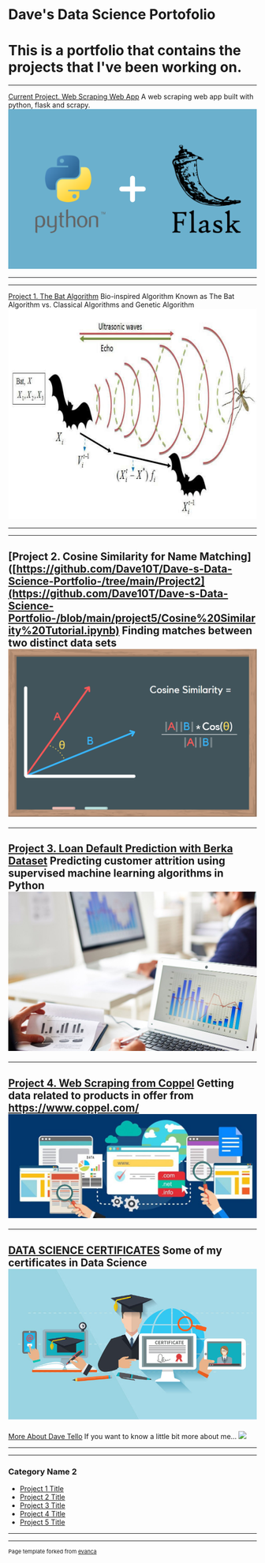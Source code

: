 # Dave's Data Science Portofolio
# This is a portfolio that contains the projects that I've been working on.
---
[Current Project. Web Scraping Web App](https://github.com/Dave10T/Dave-s-Data-Science-Portfolio-/blob/main/Project3/AM_English.pdf)
   A web scraping web app built with python, flask and scrapy.
   <img src="images/py-flask.png?raw=true"/>

--- 
---
[Project 1. The Bat Algorithm](https://github.com/Dave10T/Dave-s-Data-Science-Portfolio-/blob/main/Project3/AM_English.pdf)
   Bio-inspired Algorithm Known as The Bat Algorithm vs. Classical Algorithms and Genetic Algorithm
   <img src="images/BatAlg.png?raw=true"/>

--- 
---
[Project 2. Cosine Similarity for Name Matching]([https://github.com/Dave10T/Dave-s-Data-Science-Portfolio-/tree/main/Project2](https://github.com/Dave10T/Dave-s-Data-Science-Portfolio-/blob/main/project5/Cosine%20Similarity%20Tutorial.ipynb)
Finding matches between two distinct data sets
<img src="images/CosineSimilarity.png?raw=true"/>
---
---
[Project 3. Loan Default Prediction with Berka Dataset](https://github.com/Dave10T/Dave-s-Data-Science-Portfolio-/tree/main/Project2)
Predicting customer attrition using supervised machine learning algorithms in Python
<img src="images/predA.jpeg?raw=true"/>
---
---
[Project 4. Web Scraping from Coppel](https://github.com/Dave10T/Dave-s-Data-Science-Portfolio-/blob/main/Project4/coppel_web_scraping_improved2.ipynb)
Getting data related to products in offer from https://www.coppel.com/
<img src="images/web_scraping.jpeg?raw=true"/>
---
---
[DATA SCIENCE CERTIFICATES](https://github.com/Dave10T/Dave10T.github.io/blob/master/pdf/MLCertificates.pdf)
Some of my certificates in Data Science
<img src="images/OnlineCertificates.jpeg?raw=true"/>
---
[More About Dave Tello](https://github.com/Dave10T/Dave-s-Data-Science-Portfolio-)
   If you want to know a little bit more about me...
   <img src="images/Fractal.jpg?raw=true"/>

---

---

### Category Name 2

- [Project 1 Title](http://example.com/)
- [Project 2 Title](http://example.com/)
- [Project 3 Title](http://example.com/)
- [Project 4 Title](http://example.com/)
- [Project 5 Title](http://example.com/)

---




---
<p style="font-size:11px">Page template forked from <a href="https://github.com/evanca/quick-portfolio">evanca</a></p>
<!-- Remove above link if you don't want to attibute -->

